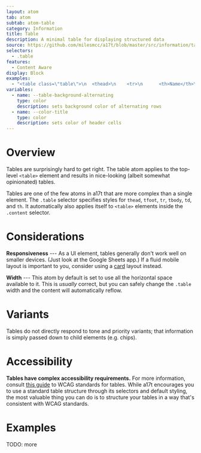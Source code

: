 ```yaml
---
layout: atom
tab: atom
subtab: atom-table
category: Information
title: Table
description: A minimal table for displaying structured data
source: https://github.com/milesmcc/a17t/blob/master/src/information/table.css
selectors:
  - .table
features:
  - Content Aware
display: Block
examples:
  - "<table class=\"table\">\n  <thead>\n    <tr>\n      <th>Name</th>\n      <th>Status</th>\n      <th>Price</th>\n    </tr>\n  </thead>\n  <tbody>\n    <tr>\n      <td>Landinator 9000 <span class=\"badge ~neutral\">New</span></td>\n      <td><span class=\"chip ~positive\">Completed</span></td>\n      <td>$300</td>\n    </tr>\n    <tr>\n      <td>Hammer</td>\n      <td><span class=\"chip ~urge\">Waiting</span></td>\n      <td>$20</td>\n    </tr>\n    <tr>\n      <td>Computer</td>\n      <td><span class=\"chip ~info\">Processing</span></td>\n      <td>$500</td>\n    </tr>\n  </tbody>\n</table>"
variables:
  - name: --table-background-alternating
    type: color
    description: sets background color of alternating rows
  - name: --color-title
    type: color
    description: sets color of header cells
---
```


# Overview

Tables are surprisingly hard to get right. The table atom applies to the top-level `<table>` element and results in nice-looking (albeit somewhat opinionated) tables.

Tables are one of the few atoms in a17t that are more complex than a single element. The `.table` selector specifies styles for `thead`, `tfoot`, `tr`, `tbody`, `td`, and `th`. It automatically also applies itself to `<table>` elements inside the `.content` selector.

# Considerations

**Responsiveness** --- As a UI element, tables generally don't work well on smaller devices. (Just look at the Google Sheets app.) If a fluid mobile layout is important to you, consider using a [card](/layout/card) layout instead.

**Width** --- This atom by default is set to use all the horizontal space available to it. This is _usually_ correct, but you can safely change the `.table` width and the content will automatically reflow.

# Variants

Tables do not directly respond to tone and priority variants; that information is simply passed down to child elements (e.g. chips).

# Accessibility

**Tables have complex accessibility requirements.** For more information, consult [this guide](https://www.w3.org/WAI/tutorials/tables/) to WCAG standards for tables. While a17t encourages you to use a standard table structure through its selectors and default styling, the most valuable thing you can do is to structure your tables in a way that's consistent with WCAG standards.

# Examples

TODO: more
